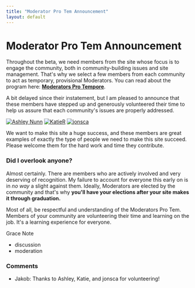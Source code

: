 ```yaml
---
title: "Moderator Pro Tem Announcement"
layout: default
---
```

Moderator Pro Tem Announcement
=====================
Throughout the beta, we need members from the site whose focus is to
engage the community, both in community-building issues and site
management. That's why we select a few members from each community to
act as temporary, provisional Moderators. You can read about the program
here: [**Moderators Pro
Tempore**](http://blog.stackoverflow.com/2010/07/moderator-pro-tempore/).

A bit delayed since their instatement, but I am pleased to announce that
these members have stepped up and generously volunteered their time to
help us assure that each community's issues are properly addressed.

[![Ashley
Nunn](http://libraries.stackexchange.com/users/flair/22.png)](http://libraries.stackexchange.com/users/22)
[![KatieR](http://libraries.stackexchange.com/users/flair/97.png)](http://libraries.stackexchange.com/users/97)
[![jonsca](http://libraries.stackexchange.com/users/flair/127.png)](http://libraries.stackexchange.com/users/127)

We want to make this site a huge success, and these members are great
examples of exactly the type of people we need to make this site
succeed. Please welcome them for the hard work and time they contribute.

### Did I overlook anyone?

Almost certainly. There are members who are actively involved and very
deserving of recognition. My failure to account for everyone this early
on is in *no way* a slight against them. Ideally, Moderators are elected
by the community and that's why **you'll have your elections after your
site makes it through graduation.**

Most of all, be respectful and understanding of the Moderators Pro Tem.
Members of your community are volunteering their time and learning on
the job. It's a learning experience for everyone.

Grace Note

<ul class="tags"><li class="tag">discussion</li><li class="tag">moderation</li></ul>

### Comments ###
* Jakob: Thanks to Ashley, Katie, and jonsca for volunteering!


